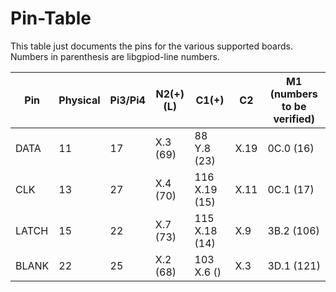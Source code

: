 Pin-Table
=========

This table just documents the pins for the various supported boards.
Numbers in parenthesis are libgpiod-line numbers.


Pin   |Physical | Pi3/Pi4 |  N2(+)(L) |   C1(+)       |  C2  |  M1 (numbers to be verified) |
------|---------|---------|-----------|---------------|------|------------------------------|
DATA  |      11 |      17 |  X.3 (69) |  88  Y.8 (23) | X.19 | 0C.0 (16)                    |
CLK   |      13 |      27 |  X.4 (70) | 116 X.19 (15) | X.11 | 0C.1 (17)                    |
LATCH |      15 |      22 |  X.7 (73) | 115 X.18 (14) | X.9  | 3B.2 (106)                   |
BLANK |      22 |      25 |  X.2 (68) | 103 X.6  ()   | X.3  | 3D.1 (121)                   |
